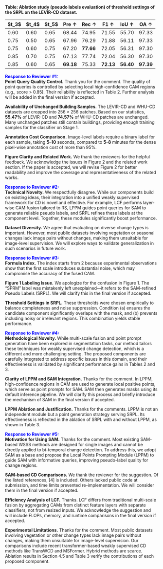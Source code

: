 **Table: Ablation study (pseudo labels evaluation) of threshold settings of the SRPL on the LEVIR-CD dataset.**

<table>
  <thead>
    <tr>
      <th>$t_3$</th><th>$t_4$</th><th>$t_5$</th>
      <th>Pre ↑</th><th>Rec ↑</th><th>F1 ↑</th><th>IoU ↑</th><th>OA ↑</th>
    </tr>
  </thead>
  <tbody>
    <tr><td>0.60</td><td>0.60</td><td>0.65</td><td>68.44</td><td>74.95</td><td>71.55</td><td>55.70</td><td>97.33</td></tr>
    <tr><td>0.75</td><td>0.50</td><td>0.65</td><td>67.96</td><td>76.29</td><td>71.88</td><td>56.11</td><td>97.33</td></tr>
    <tr><td>0.75</td><td>0.60</td><td>0.75</td><td>67.20</td><td><b>77.66</b></td><td>72.05</td><td>56.31</td><td>97.30</td></tr>
    <tr><td>0.85</td><td>0.70</td><td>0.75</td><td>67.13</td><td>77.74</td><td>72.04</td><td>56.30</td><td>97.30</td></tr>
    <tr><td>0.85</td><td>0.60</td><td>0.65</td><td><b>69.18</b></td><td>75.33</td><td><b>72.13</b></td><td><b>56.40</b></td><td><b>97.39</b></td></tr>
  </tbody>
</table>




**<span style="color:blue">Response to Reviewer #1:</span>**  
**Point Query Quality Control.** Thank you for the comment. The quality of point queries is controlled by selecting local high-confidence CAM regions (e.g., score > 0.85). Their reliability is reflected in Table 2. Further analysis will be added in the final version if accepted.  

**Availability of Unchanged Building Samples.** The LEVIR-CD and WHU-CD datasets are cropped into 256 × 256 patches. Based on our statistics, **55.47%** of LEVIR-CD and **74.57%** of WHU-CD patches are unchanged. Many unchanged patches still contain buildings, providing enough training samples for the classifier on Stage 1.  

**Annotation Cost Comparison.** Image-level labels require a binary label for each sample, taking **5–10** seconds, compared to **5–8** minutes for the dense pixel-wise annotation cost of more than 95%.  

**Figure Clarity and Related Work.** We thank the reviewers for the helpful feedback. We acknowledge the issues in Figure 2 and the related work section. If the paper is accepted, we will revise Figure 2 for better readability and improve the coverage and representativeness of the related works.  

**<span style="color:blue">Response to Reviewer #2:</span>**  
**Technical Novelty.** We respectfully disagree. While our components build on existing ideas, their integration into a unified weakly supervised framework for CD is novel and effective. For example, LCF performs layer-wise CAM fusion tailored to RS, LPPM guides point queries for SAM to generate reliable pseudo labels, and SRPL refines these labels at the component level. Together, these modules significantly boost performance.  

**Dataset Diversity.** We agree that evaluating on diverse change types is important. However, most public datasets involving vegetation or seasonal changes lack image pairs without changes, making them unsuitable for image-level supervision. We will explore ways to validate generalization in such scenarios in future work.  

**<span style="color:blue">Response to Reviewer #3:</span>**  
**Formula Index.** The index starts from 2 because experimental observations show that the first scale introduces substantial noise, which may compromise the accuracy of the fused CAM.  

**Figure 1 Labeling Issue.** We apologize for the confusion in Figure 1. The “SPRM” label was mistakenly left unexplained—it refers to the SAM-refined Pseudo Labels (SRPL). We will clarify this in the final version if accepted.  

**Threshold Settings in SRPL.** These thresholds were chosen empirically to balance completeness and noise suppression. Condition (a) ensures the candidate component significantly overlaps with the mask, and (b) prevents including noisy or irrelevant regions. This combination yields stable performance.  

**<span style="color:blue">Response to Reviewer #4:</span>**  
**Methodological Novelty.** While multi-scale fusion and point prompt generation have been explored in segmentation tasks, our method tailors these techniques for weakly supervised change detection, which is a different and more challenging setting. The proposed components are carefully integrated to address specific issues in this domain, and their effectiveness is validated by significant performance gains in Tables 2 and 3.  

**Clarity of LPPM and SAM Integration.** Thanks for the comment. In LPPM, high-confidence regions in CAM are used to generate local positive points, which serve as point prompts for SAM. SAM then generates masks using its default inference pipeline. We will clarify this process and briefly introduce the mechanism of SAM in the final version if accepted.  

**LPPM Ablation and Justification.** Thanks for the comments. LPPM is not an independent module but a point generation strategy serving SRPL. Its effectiveness is reflected in the ablation of SRPL with and without LPPM, as shown in Table 3.  

**<span style="color:blue">Response to Reviewer #5:</span>**  
**Motivation for Using SAM.** Thanks for the comment. Most existing SAM-based WSSS methods are designed for single images and cannot be directly applied to bi-temporal change detection. To address this, we adopt SAM as a base and propose the Local Points Prompting Module (LPPM) to guide SAM with informative queries, improving pseudo-label quality for change regions.  

**SAM-based CD Comparisons.** We thank the reviewer for the suggestion. Of the listed references, [4] is included. Others lacked public code at submission, and time limits prevented re-implementation. We will consider them in the final version if accepted.  

**Efficiency Analysis of LCF.** Thanks. LCF differs from traditional multi-scale fusion by aggregating CAMs from distinct feature layers with separate classifiers, not from resized inputs. We acknowledge the suggestion and will include FLOPs, memory, and runtime comparisons in the final version if accepted.  

**Experimental Limitations.** Thanks for the comment. Most public datasets involving vegetation or other change types lack image pairs without changes, making them unsuitable for image-level supervision. Our comparisons include recent transformer-based weakly supervised CD methods like TransWCD and MSFormer. Hybrid methods are scarce. Ablation results in Section 4.5 and Table 3 verify the contributions of each proposed component.  
